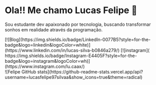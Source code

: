 # Ola!! Me chamo Lucas Felipe 👋 
<p>
Sou estudante dev apaixonado por tecnologia, buscando transformar sonhos em realidade através da programação.
</p>
<div>
[![Blog](https://img.shields.io/badge/LinkedIn-0077B5?style=for-the-badge&logo=linkedin&logoColor=white)](https://www.linkedin.com/in/lucas-silva-b0846a279/)
[![instagram](	https://img.shields.io/badge/Instagram-E4405F?style=for-the-badge&logo=instagram&logoColor=wh)](https://www.instagram.com/lu.caax/)<br>
![Felipe GitHub stats](https://github-readme-stats.vercel.app/api?username=lucasfelipe97silvaa&show_icons=true&theme=radical)
</div>
